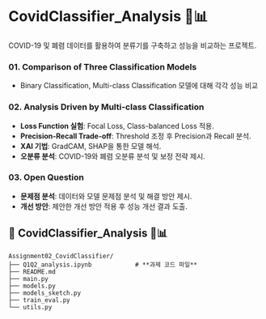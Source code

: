 # CovidClassifier_Analysis 🦠📊
COVID-19 및 폐렴 데이터를 활용하여 분류기를 구축하고 성능을 비교하는 프로젝트.

### 01. **Comparison of Three Classification Models**
- Binary Classification, Multi-class Classification 모델에 대해 각각 성능 비교

### 02. **Analysis Driven by Multi-class Classification**
- **Loss Function 실험**: Focal Loss, Class-balanced Loss 적용.
- **Precision-Recall Trade-off**: Threshold 조정 후 Precision과 Recall 분석.
- **XAI 기법**: GradCAM, SHAP을 통한 모델 해석.
- **오분류 분석**: COVID-19와 폐렴 오분류 분석 및 보정 전략 제시.

### 03. **Open Question**
- **문제점 분석**: 데이터와 모델 문제점 분석 및 해결 방안 제시.
- **개선 방안**: 제안한 개선 방안 적용 후 성능 개선 결과 도출.

## 📁 CovidClassifier_Analysis 🦠📊
```
Assignment02_CovidClassifier/
├── Q1Q2_analysis.ipynb            # **과제 코드 파일**
├── README.md                      
├── main.py                       
├── models.py                      
├── models_sketch.py                
├── train_eval.py                 
└── utils.py                 
```
